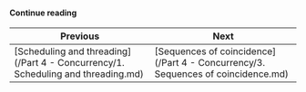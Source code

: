 


#### Continue reading

| Previous | Next |
| --- | --- |
| [Scheduling and threading](/Part 4 - Concurrency/1. Scheduling and threading.md) | [Sequences of coincidence](/Part 4 - Concurrency/3. Sequences of coincidence.md) |
